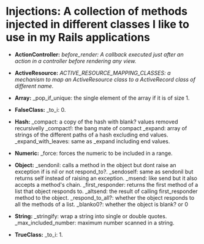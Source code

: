 # Injections: A collection of methods injected in different classes I like to use in my Rails applications

* **ActionController:**
    _before_render: A callback executed just after an action in a controller before rendering any view._

* **ActiveResource:**
    _ACTIVE_RESOURCE_MAPPING_CLASSES: a mechanism to map an ActiveResource class to a ActiveRecord class of different name._

* **Array:**
    _pop_if_unique: the single element of the array if it is of size 1.

* **FalseClass:**
    _to_i: 0.

* **Hash:**
    _compact: a copy of the hash with blank? values removed recursivelly
    _compact!: the bang mate of compact
    _expand: array of strings of the different paths of a hash excluding end values.
    _expand_with_leaves: same as _expand including end values.

* **Numeric:**
    _force: forces the numeric to be included in a range.

* **Object:**
    _sendonil: calls a method in the object but dont raise an exception if is nil or not respond_to?.
    _sendoself: same as sendonil but returns self instead of raising an exception.
    _msend: like send but it also accepts a method's chain.
    _first_responder: returns the first method of a list that object responds to.
    _altsend: the result of calling first_responder method to the object.
    _respond_to_all?: whether the object responds to all the methods of a list.
    _blanko0?: whether the object is blank? or 0

* **String:**
    _stringify: wrap a string into single or double quotes.
    _max_included_number: maximum number scanned in a string.

* **TrueClass:**
    _to_i: 1.






